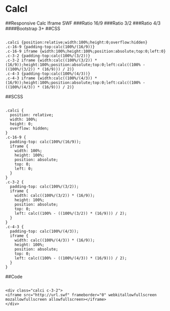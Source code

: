 # CalcI
##Responsive Calc Iframe SWF
###Ratio 16/9
###Ratio 3/2
###Ratio 4/3
####Bootstrap 3+
##CSS
<pre><code>
.calci {position:relative;width:100%;height:0;overflow:hidden}
.c-16-9 {padding-top:calc(100%/(16/9))}
.c-16-9 iframe {width:100%;height:100%;position:absolute;top:0;left:0}
.c-3-2 {padding-top:calc(100%/(3/2))}
.c-3-2 iframe {width:calc((100%/(3/2)) * (16/9));height:100%;position:absolute;top:0;left:calc((100% - ((100%/(3/2)) * (16/9))) / 2)}
.c-4-3 {padding-top:calc(100%/(4/3))}
.c-4-3 iframe {width:calc((100%/(4/3)) * (16/9));height:100%;position:absolute;top:0;left:calc((100% - ((100%/(4/3)) * (16/9))) / 2)}
</code></pre>
##SCSS
<pre><code>
.calci {
  position: relative;
  width: 100%;
  height: 0;
  overflow: hidden;
}
.c-16-9 {
  padding-top: calc(100%/(16/9));
  iframe {
    width: 100%;
    height: 100%;
    position: absolute;
    top: 0;
    left: 0;
  }
}
.c-3-2 {
  padding-top: calc(100%/(3/2));
  iframe {
    width: calc((100%/(3/2)) * (16/9));
    height: 100%;
    position: absolute;
    top: 0;
    left: calc((100% - ((100%/(3/2)) * (16/9))) / 2);
  }
}
.c-4-3 {
  padding-top: calc(100%/(4/3));
  iframe {
    width: calc((100%/(4/3)) * (16/9));
    height: 100%;
    position: absolute;
    top: 0;
    left: calc((100% - ((100%/(4/3)) * (16/9))) / 2);
  }
}
</code></pre>
##Code
<pre><code>
&lt;div class="calci c-3-2"&gt;
&lt;iframe src="http://url.swf" frameborder="0" webkitallowfullscreen mozallowfullscreen allowfullscreen&gt;&lt;/iframe&gt;
&lt;/div&gt;
</code></pre>
